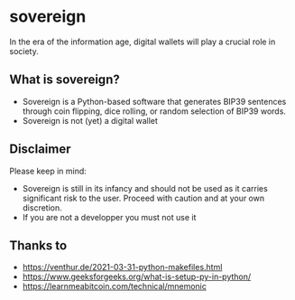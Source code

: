 # sovereign
In the era of the information age, digital wallets will play a crucial role in society.

## What is sovereign?
* Sovereign is a Python-based software that generates BIP39 sentences through coin flipping, dice rolling, or random selection of BIP39 words.
* Sovereign is not (yet) a digital wallet

## Disclaimer
Please keep in mind:
* Sovereign is still in its infancy and should not be used as it carries significant risk to the user. Proceed with caution and at your own discretion.
* If you are not a developper you must not use it

## Thanks to 
*  https://venthur.de/2021-03-31-python-makefiles.html
*  https://www.geeksforgeeks.org/what-is-setup-py-in-python/
*  https://learnmeabitcoin.com/technical/mnemonic
